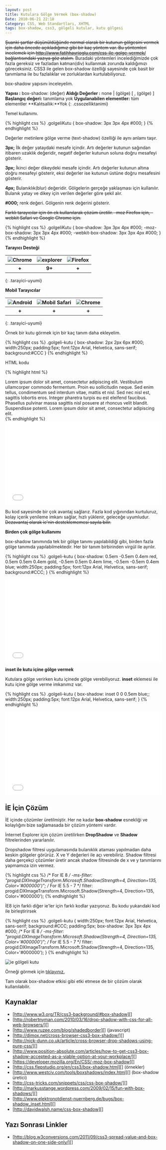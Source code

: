 ```yaml
---
layout: post
title: Kutulara Gölge Vermek (box-shadow)
Date: 2010-06-21 22:18
Category: CSS, Web Standartları, XHTML
tags: box-shadow, css3, gölgeli kutular, kutu gölgesi
---
```


<s>Şuanki şartlar düşünüldüğünde normal olarak bir kutunun gölgesini vermek için daha öncede açıkladığımız gibi bir kaç yöntem var. Bu yöntemleri incelemek için http://www.fatihhayrioglu.com/css-ile-golge-vermek/ bağlantısındaki yazıya göz atalım.</s> Buradaki yöntemleri incelediğimizde çok fazla gereksiz ve fazladan katman(div) kullanmak zorunda kaldığımızı
göreceksiniz. CSS3 ile gelen box-shadow özelliği sayesinde çok basit bir tanımlama ile bu fazlalıklar ve zorluklardan kurtulabiliyoruz.

box-shadow yapısını inceleyelim.

**Yapısı :** box-shadow: (değer)
**Aldığı Değerler :** none | (gölge) [ , (gölge) ] 
**Başlangıç değeri:** tanımlama yok 
**Uygulanabilen elementler:** tüm elementler 
**Kalıtsallık:**Yok
{: .cssozelliktanimi}

Temel kullanımı.

{% highlight css %}
.golgeliKutu {
  box-shadow: 3px 3px 4px #000;
}
{% endhighlight %}

Değerler metinlere gölge verme (text-shadow) özelliği ile aynı anlamı taşır.

**3px;** İlk değer yataydaki mesafe içindir. Artı değerler kutunun sağından itibaren uzaklık değeridir, negatif değerler kutunun soluna doğru mesafeyi gösterir.

**3px;** İkinci değer dikeydeki mesafe içindir. Artı değerler kutunun altına doğru mesafeyi gösterir, eksi değerler ise kutunun üstüne doğru mesafesini gösterir.

**4px;** Bulanıklık(blur) değeridir. Gölgelerin gerçeğe yaklaşması için kullanılır. Bulanık yatay ve dikey için verilen değerler göre şekil alır.

**#000;** renk değeri. Gölgenin renk değerini gösterir.

<s>Farklı tarayıcılar için ön ek kullanılarak çözüm üretilir. -moz Firefox için, -webkit Safari ve Google Chrome için.</s>

{% highlight css %}
.golgeliKutu {
   box-shadow: 3px 3px 4px #000;
   -moz-box-shadow: 3px 3px 4px #000;
   -webkit-box-shadow: 3px 3px 4px #000;
 }
 {% endhighlight %}

**Tarayıcı Desteği**

|![Chrome][chrome]|![explorer][explorer]|![Firefox][firefox]|
|:-----------------:|:---------------:|:-------------------:|
|**+**|**9+**|**+**|
{: .tarayici-uyumi}

**Mobil Tarayıcılar**

|![Android][android] | ![Mobil Safari][msafari] | ![Chrome][chrome] |
|:------------------------:|:----------------------:|:-------------------:|
|**+**|**+**|**+**|
{: .tarayici-uyumi}

Örnek bir kutu görmek için bir kaç tanım daha ekleyelim.

{% highlight css %}
.golgeli-kutu {
  box-shadow: 2px 2px 6px #000;
  width:250px;
  padding:5px;
  font:12px Arial, Helvetica, sans-serif;
  background:#CCC
}
{% endhighlight %}

HTML kodu

{% highlight html %}
<div class="golgeli-kutu"> Lorem ipsum dolor sit amet, consectetur adipiscing elit. Vestibulum ullamcorper commodo fermentum. Proin eu sollicitudin neque. Sed enim tellus, condimentum sed interdum vitae, mattis et nisl. Sed nec nisl est, sagittis lobortis eros. Integer pharetra turpis eu est eleifend faucibus. Phasellus pulvinar massa sagittis nisl posuere at rhoncus velit blandit. Suspendisse potenti. Lorem ipsum dolor sit amet, consectetur adipiscing elit.
</div>
{% endhighlight %}

<iframe height='268' scrolling='no' src='//codepen.io/fatihhayri/embed/XXzeBR/?height=268&theme-id=13521&default-tab=result' frameborder='no' allowtransparency='true' allowfullscreen='true' style='width: 100%;'>
</iframe>

Bu kod sayesinde bir çok avantaj sağlarız. Fazla kod yığınından kurtuluruz, kolay içerik yenileme imkanı sağlar, hızlı yüklenir, geleceğe uyumludur. <s>Dezavantaj olarak ie'nin desteklememesi sayıla bilir.</s>

**Birden çok gölge kullanımı**

box-shadow tanımında tek bir gölge tanımı yapılabildiği gibi, birden fazla gölge tanımıda yapılabilmektedir. Her bir tanım birbirinden virgül ile ayrılır.

{% highlight css %}
.golgeli-kutu {
  box-shadow: 0.5em -0.5em 0.4em red, 0.5em 0.5em 0.4em gold, -0.5em 0.5em 0.4em lime, -0.5em -0.5em 0.4em blue;
  width:250px;
  padding:5px;
  font:12px Arial, Helvetica, sans-serif;
  background:#CCC;
}
{% endhighlight %}

<iframe height='268' scrolling='no' src='//codepen.io/fatihhayri/embed/mVqBGv/?height=268&theme-id=13521&default-tab=result' frameborder='no' allowtransparency='true' allowfullscreen='true' style='width: 100%;'>
</iframe>

**inset ile kutu içine gölge vermek**

Kutulara gölge verirken kutu içinede gölge verebiliyoruz. **inset** eklemesi ile kutu içine gölge verme imkanımız var.

{% highlight css %}
.golgeli-kutu {
  box-shadow: inset 0 0 0.5em blue;;
  width:250px;
  padding:5px;
  font:12px Arial, Helvetica, sans-serif;
}
{% endhighlight %}

<iframe height='268' scrolling='no' src='//codepen.io/fatihhayri/embed/YwErJJ/?height=268&theme-id=13521&default-tab=result' frameborder='no' allowtransparency='true' allowfullscreen='true' style='width: 100%;'>
</iframe>

## İE İçin Çözüm

İE içinde çözümler üretilmiştir. Her ne kadar **box-shadow** esnekliği ve kolaylığını bize sağlamasada bir çözüm yöntemi vardır.

İnternet Explorer için çözüm üretilirken **DropShadow** ve **Shadow** filtrelerinden yararlanılır.

Dropshadow filtresi uygulamasında bulanıklık ataması yapılmadan daha keskin gölgeler görürüz. X ve Y değerleri ile açı verebiliriz. Shadow filtresi daha gerçekçi çözümler üretir ancak shadow filtresinde de x ve y tanımlarını yapmamıza izin vermez.

{% highlight css %}
/* For IE 8 */
-ms-filter: "progid:DXImageTransform.Microsoft.Shadow(Strength=4, Direction=135, Color='#000000')";
/* For IE 5.5 - 7 */
filter: progid:DXImageTransform.Microsoft.Shadow(Strength=4, Direction=135, Color='#000000');
{% endhighlight %}

İE8 için farklı diğer ie'ler için farklı kodlar yazıyoruz. Bu kodu
yukarıdaki kod ile birleştirirsek

{% highlight css %}
.golgeli-kutu {
    width:250px;
    font:12px Arial, Helvetica, sans-serif;
    background:#CCC;
    padding:5px;
    box-shadow: 3px 3px 4px #000;
    /* For IE 8 */
    -ms-filter: "progid:DXImageTransform.Microsoft.Shadow(Strength=4, Direction=135, Color='#000000')";
    /* For IE 5.5 - 7 */
    filter: progid:DXImageTransform.Microsoft.Shadow(Strength=4, Direction=135, Color='#000000');
}
{% endhighlight %}

![ie gölgeli kutu][]

Örneği görmek için [tıklayınız.][3]

Tam olarak box-shadow etkisi gibi etki etmese de bir çözüm olarak kullanılabilir.

## Kaynaklar

-   [http://www.w3.org/TR/css3-background/#box-shadow][]
-   [http://robertnyman.com/2010/03/16/drop-shadow-with-css-for-all-web-browsers/][]
-   [http://www.ruzee.com/blog/shadedborder][] (javascript)
-   [http://dimox.net/cross-browser-css3-box-shadow/][]
-   [http://nick-dunn.co.uk/article/cross-browser-drop-shadows-using-pure-css/][]
-   [http://www.position-absolute.com/articles/how-to-get-css3-box-shadow-accepted-as-a-viable-option-at-your-workplace/][]
-   [https://developer.mozilla.org/En/CSS/-moz-box-shadow][]
-   [http://css.flepstudio.org/en/css3/box-shadow.html][] (örnekler)
-   [http://www.westciv.com/tools/boxshadows/index.html][] (box-shadow üretici)
-   [http://css-tricks.com/snippets/css/css-box-shadow/][]
-   [http://markusstange.wordpress.com/2009/02/15/fun-with-box-shadows/][]
-   [http://www.elektronotdienst-nuernberg.de/bugs/box-shadow_inset.html][]
-   [http://davidwalsh.name/css-box-shadow][]

## Yazı Sonrası Linkler

-   [http://blog.w3conversions.com/2011/09/css3-spread-value-and-box-shadow-on-one-side-only/][]

  [Gölgeli Kutu]: /dokumanlar/box_shadow/box_shadow_1.gif
  [tıklayınız.]: /dokumanlar/box_shadow/golgeli_kutu.html
  [Çoklu Gölgeli Kutu]: /dokumanlar/box_shadow/box_shadow_2.gif
  [1]: /dokumanlar/box_shadow/golgeli_kutu_coklu.html
  [İçe Gölge]: /dokumanlar/box_shadow/box_shadow_3.gif
  [2]: /dokumanlar/box_shadow/golgeli_kutu_icegolge.html
  [ie gölgeli kutu]: /dokumanlar/box_shadow/box_shadow_ie.gif
  [3]: /dokumanlar/box_shadow/golgeli_kutu_ie.html
  [http://www.w3.org/TR/css3-background/#box-shadow]: http://www.w3.org/TR/css3-background/#box-shadow
  [http://robertnyman.com/2010/03/16/drop-shadow-with-css-for-all-web-browsers/]: http://robertnyman.com/2010/03/16/drop-shadow-with-css-for-all-web-browsers/
  [http://www.ruzee.com/blog/shadedborder]: http://www.ruzee.com/blog/shadedborder
  [http://dimox.net/cross-browser-css3-box-shadow/]: http://dimox.net/cross-browser-css3-box-shadow/
  [http://nick-dunn.co.uk/article/cross-browser-drop-shadows-using-pure-css/]: http://nick-dunn.co.uk/article/cross-browser-drop-shadows-using-pure-css/
  [http://www.position-absolute.com/articles/how-to-get-css3-box-shadow-accepted-as-a-viable-option-at-your-workplace/]: http://www.position-absolute.com/articles/how-to-get-css3-box-shadow-accepted-as-a-viable-option-at-your-workplace/
  [https://developer.mozilla.org/En/CSS/-moz-box-shadow]: https://developer.mozilla.org/En/CSS/-moz-box-shadow
  [http://css.flepstudio.org/en/css3/box-shadow.html]: http://css.flepstudio.org/en/css3/box-shadow.html
  [http://www.westciv.com/tools/boxshadows/index.html]: http://www.westciv.com/tools/boxshadows/index.html
  [http://css-tricks.com/snippets/css/css-box-shadow/]: http://css-tricks.com/snippets/css/css-box-shadow/
  [http://markusstange.wordpress.com/2009/02/15/fun-with-box-shadows/]: http://markusstange.wordpress.com/2009/02/15/fun-with-box-shadows/
  [http://www.elektronotdienst-nuernberg.de/bugs/box-shadow_inset.html]: http://www.elektronotdienst-nuernberg.de/bugs/box-shadow_inset.html
  [http://davidwalsh.name/css-box-shadow]: http://davidwalsh.name/css-box-shadow
  [http://blog.w3conversions.com/2011/09/css3-spread-value-and-box-shadow-on-one-side-only/]: http://blog.w3conversions.com/2011/09/css3-spread-value-and-box-shadow-on-one-side-only/


[firefox]: /images/ff.png
[chrome]: /images/ch.png
[explorer]: /images/ie.png
[msafari]:/images/sm.png
[android]:/images/an.png